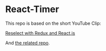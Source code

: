 # React-Timer

This repo is based on the short YouTube Clip:

<a href="https://www.youtube.com/watch?v=6Xwo5mVxDqI">Reselect with Redux and React.js</a>

And <a href="https://github.com/brigand/react-scratch/tree/master/src/reselect-redux">the related repo</a>.
